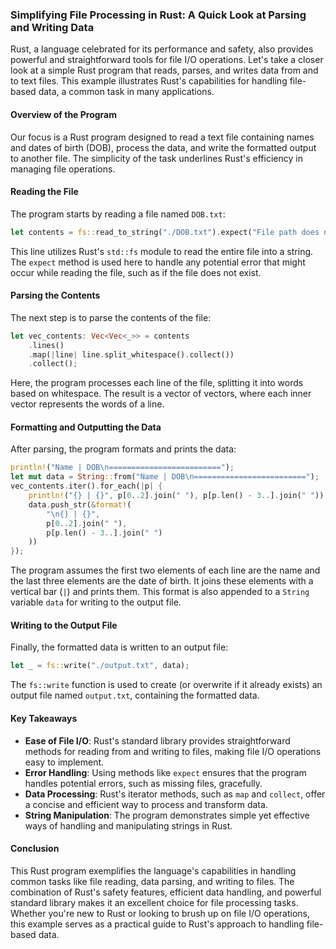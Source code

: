 ### Simplifying File Processing in Rust: A Quick Look at Parsing and Writing Data

Rust, a language celebrated for its performance and safety, also provides powerful and straightforward tools for file I/O operations. Let's take a closer look at a simple Rust program that reads, parses, and writes data from and to text files. This example illustrates Rust's capabilities for handling file-based data, a common task in many applications.

#### Overview of the Program

Our focus is a Rust program designed to read a text file containing names and dates of birth (DOB), process the data, and write the formatted output to another file. The simplicity of the task underlines Rust's efficiency in managing file operations.

#### Reading the File

The program starts by reading a file named `DOB.txt`:

```rust
let contents = fs::read_to_string("./DOB.txt").expect("File path does not exist");
```

This line utilizes Rust's `std::fs` module to read the entire file into a string. The `expect` method is used here to handle any potential error that might occur while reading the file, such as if the file does not exist.

#### Parsing the Contents

The next step is to parse the contents of the file:

```rust
let vec_contents: Vec<Vec<_>> = contents
    .lines()
    .map(|line| line.split_whitespace().collect())
    .collect();
```

Here, the program processes each line of the file, splitting it into words based on whitespace. The result is a vector of vectors, where each inner vector represents the words of a line.

#### Formatting and Outputting the Data

After parsing, the program formats and prints the data:

```rust
println!("Name | DOB\n=========================");
let mut data = String::from("Name | DOB\n=========================");
vec_contents.iter().for_each(|p| {
    println!("{} | {}", p[0..2].join(" "), p[p.len() - 3..].join(" "));
    data.push_str(&format!(
        "\n{} | {}",
        p[0..2].join(" "),
        p[p.len() - 3..].join(" ")
    ))
});
```

The program assumes the first two elements of each line are the name and the last three elements are the date of birth. It joins these elements with a vertical bar (`|`) and prints them. This format is also appended to a `String` variable `data` for writing to the output file.

#### Writing to the Output File

Finally, the formatted data is written to an output file:

```rust
let _ = fs::write("./output.txt", data);
```

The `fs::write` function is used to create (or overwrite if it already exists) an output file named `output.txt`, containing the formatted data.

#### Key Takeaways

- **Ease of File I/O**: Rust's standard library provides straightforward methods for reading from and writing to files, making file I/O operations easy to implement.
- **Error Handling**: Using methods like `expect` ensures that the program handles potential errors, such as missing files, gracefully.
- **Data Processing**: Rust's iterator methods, such as `map` and `collect`, offer a concise and efficient way to process and transform data.
- **String Manipulation**: The program demonstrates simple yet effective ways of handling and manipulating strings in Rust.

#### Conclusion

This Rust program exemplifies the language's capabilities in handling common tasks like file reading, data parsing, and writing to files. The combination of Rust's safety features, efficient data handling, and powerful standard library makes it an excellent choice for file processing tasks. Whether you're new to Rust or looking to brush up on file I/O operations, this example serves as a practical guide to Rust's approach to handling file-based data.
